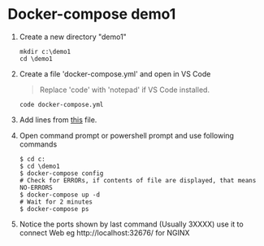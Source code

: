 # Docker-compose demo1

1. Create a new directory "demo1"

    ```
    mkdir c:\demo1
    cd \demo1
    ```

2.  Create a file 'docker-compose.yml' and open in VS Code
    > Replace 'code' with 'notepad' if VS Code installed.

    ```
    code docker-compose.yml
    ```

3.  Add lines from [this](./docker-compose.yml) file.

4.  Open command prompt or powershell prompt and use following commands

    ```
    $ cd c:
    $ cd \demo1
    $ docker-compose config
    # Check for ERRORs, if contents of file are displayed, that means NO-ERRORS
    $ docker-compose up -d
    # Wait for 2 minutes
    $ docker-compose ps
    ```

5.  Notice the ports shown by last command (Usually  3XXXX) use it to connect Web 
    eg http://localhost:32676/ for NGINX